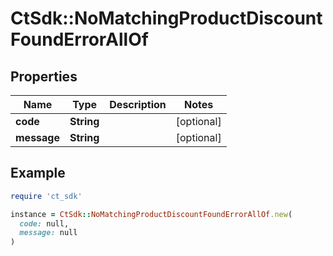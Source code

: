 # CtSdk::NoMatchingProductDiscountFoundErrorAllOf

## Properties

| Name | Type | Description | Notes |
| ---- | ---- | ----------- | ----- |
| **code** | **String** |  | [optional] |
| **message** | **String** |  | [optional] |

## Example

```ruby
require 'ct_sdk'

instance = CtSdk::NoMatchingProductDiscountFoundErrorAllOf.new(
  code: null,
  message: null
)
```

